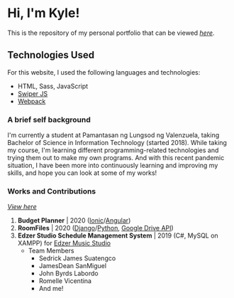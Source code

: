 # Hi, I'm Kyle!
This is the repository of my personal portfolio that can be viewed *[here](https://christiankyleching.now.sh/)*.

## Technologies Used
For this website, I used the following languages and technologies:
+ HTML, Sass, JavaScript
+ [Swiper JS](https://swiperjs.com/)
+ [Webpack](https://webpack.js.org/)

### A brief self background
I'm currently a student at Pamantasan ng Lungsod ng Valenzuela, taking Bachelor of Science in Information Technology (started 2018). While taking my course, I'm learning different programming-related technologies and trying them out to make my own programs. And with this recent pandemic situation, I have been more into continuously learning and improving my skills, and hope you can look at some of my works!

### Works and Contributions
*[View here](https://christiankyleching.now.sh/works.html)*
1. __Budget Planner__ | 2020 ([Ionic](https://ionicframework.com/)/[Angular](https://angular.io/))
2. __RoomFiles__ | 2020 ([Django](https://www.djangoproject.com/)/[Python](https://www.python.org/), [Google Drive API](https://developers.google.com/drive/))  
3. __Edzer Studio Schedule Management System__ | 2019 (C#, MySQL on XAMPP) for [Edzer Music Studio](https://www.facebook.com/EDZERSTUDIO/)
   + Team Members
     + Sedrick James Suatengco
     + JamesDean SanMiguel
     + John Byrds Labordo
     + Romelle Vicentina
     + And me!
